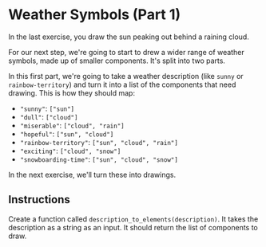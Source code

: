 # Weather Symbols (Part 1)

In the last exercise, you draw the sun peaking out behind a raining cloud.

For our next step, we're going to start to drew a wider range of weather symbols, made up of smaller components.
It's split into two parts.

In this first part, we're going to take a weather description (like `sunny` or `rainbow-territory`) and turn it into a list of the components that need drawing.
This is how they should map:

- `"sunny"`: `["sun"]`
- `"dull"`: `["cloud"]`
- `"miserable"`: `["cloud", "rain"]`
- `"hopeful"`: `["sun", "cloud"]`
- `"rainbow-territory"`: `["sun", "cloud", "rain"]`
- `"exciting"`: `["cloud", "snow"]`
- `"snowboarding-time"`: `["sun", "cloud", "snow"]`

In the next exercise, we'll turn these into drawings.

## Instructions

Create a function called `description_to_elements(description)`.
It takes the description as a string as an input.
It should return the list of components to draw.
